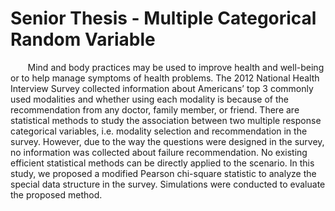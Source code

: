 # Senior Thesis - Multiple Categorical Random Variable
&nbsp;&nbsp;&nbsp;&nbsp;&nbsp;&nbsp; Mind and body practices may be used to improve health and 
well-being or to help manage symptoms of health problems. The 2012 National Health Interview Survey 
collected information about Americans’ top 3 commonly used modalities and whether using each modality 
is because of the recommendation from any doctor, family member, or friend. 
There are statistical methods to study the association between two multiple response categorical 
variables, i.e. modality selection and recommendation in the survey. However, due to the way the 
questions were designed in the survey, no information was collected about failure recommendation. 
No existing efficient statistical methods can be directly applied to the scenario. 
In this study, we proposed a modified Pearson chi-square statistic to analyze the special data 
structure in the survey. Simulations were conducted to evaluate the proposed method.



